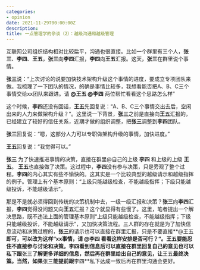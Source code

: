 ```yaml
---
categories:
- opinion
date: 2021-11-29T00:00:00Z
description: 
title: 一点管理学的杂谈（2）：越级沟通和越级管理
---
```



互联网公司组织结构相对比较扁平，沟通也很直接。比如一个群里有三个人，**张三**、**李四**、**王五**，**张三**向**李四**汇报，**李四**向**王五**汇报。这天，**张三**在群里说个事情。

**张三**说：“上次讨论的说要加快技术架构升级这个事情的进度，要成立专项团队来做。我梳理了一下团队的情况，的确是事情比较多，我想看能否把A、B、C三个事情交给xx团队来跟进。请 **@王五 @李四** 两位帮忙看看这个思路怎么样”

这个时候，**李四**还没有回话，**王五**先回复说：“A、B、C三个事情交出去后，空闲出来的人力来做架构升级？”。这里说一下背景，**张三**之前是直接向**王五**汇报的，已经建立了较好的信任关系，近期才做的组织调整，把**张三**调整到**李四**团队。

**张三**回复说：“嗯，这部分人力可以专职做架构升级的事情，加快进度。”

**王五**回复说：“我觉得可以。”

**张三** 为了快速推进事情的决策，直接在群里@自己的上级 **李四** 和上级的上级 **王五**。 **王五**也直接做了决策。这过程中，**李四**没有参与决策，只是旁观了整个过程。**李四**的内心其实有些不愉快的。这其实是一个比较典型的越级请示和越级指挥的例子。管理上有个基本原则：“上级只能越级检查，不能越级指挥；下级只能越级投诉，不能越级请示”。

那是不是就必须得回到传统的决策机制中去，一级一级汇报和决策？**张三**向**李四**汇报，**李四**觉得没问题又向**王五**汇报？这个就显得有些慢了。这里，笔者提出一个解决思路，既不违法上面的管理基本原则“上级只能越级检查，不能越级指挥；下级只能越级投诉，不能越级请示”，又加快决策流程。三人群的存在就是为了加快信息流动和决策过程的，**张三**的请示也可以直接在群里汇报，只是不要直接**@王五**即可，可以改为这样“xx事情，请  **@李四** 看看这样安排是否可行？”。**王五**要能忍住不直接参与讨论和决策。**李四**看到信息后可以直接在群里回复自己的意见也可以私下跟**张三**了解更多详细的信息，然后再在群里给出自己的意见，让**王五**最终决策。当然，如果**张三**能提前跟**李四**私下达成一致后再在群里沟通会更好。




